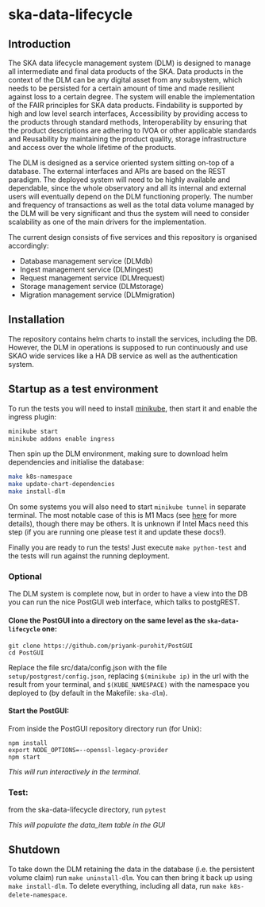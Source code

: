 # ska-data-lifecycle

## Introduction

The SKA data lifecycle management system (DLM) is designed to manage all intermediate and final data products of the SKA. Data products in the context of the DLM can be any digital asset from any subsystem, which needs to be persisted for a certain amount of time and made resilient against loss to a certain degree. The system will enable the implementation of the FAIR principles for SKA data products. Findability is supported by high and low level search interfaces, Accessibility by providing access to the products through standard methods, Interoperability by ensuring that the product descriptions are adhering to IVOA or other applicable standards and Reusability by maintaining the product quality, storage infrastructure and access over the whole lifetime of the products.

The DLM is designed as a service oriented system sitting on-top of a database. The external interfaces and APIs are based on the REST paradigm. The deployed system will need to be highly available and dependable, since the whole observatory and all its internal and external users will eventually depend on the DLM functioning properly. The number and frequency of transactions as well as the total data volume managed by the DLM will be very significant and thus the system will need to consider scalability as one of the main drivers for the implementation.

The current design consists of five services and this repository is organised accordingly:

- Database management service (DLMdb)
- Ingest management service (DLMingest)
- Request management service (DLMrequest)
- Storage management service (DLMstorage)
- Migration management service (DLMmigration)

## Installation
The repository contains helm charts to install the services, including the DB. However, the DLM in operations is supposed to run continuously and use SKAO wide services like a HA DB service as well as the authentication system.

## Startup as a test environment
To run the tests you will need to install [minikube](https://minikube.sigs.k8s.io/docs/), then start it and enable the ingress plugin:

``` bash
minikube start
minikube addons enable ingress
```

Then spin up the DLM environment, making sure to download helm dependencies and initialise the database:
``` bash
make k8s-namespace
make update-chart-dependencies
make install-dlm
```

On some systems you will also need to start `minikube tunnel` in separate terminal. The most notable case of this is M1 Macs (see [here](https://github.com/kubernetes/minikube/issues/13510) for more details), though there may be others. It is unknown if Intel Macs need this step (if you are running one please test it and update these docs!).

Finally you are ready to run the tests! Just execute `make python-test` and the tests will run against the running deployment.

### Optional
The DLM system is complete now, but in order to have a view into the DB you can run the nice PostGUI web interface, which talks to postgREST.

#### Clone the PostGUI into a directory on the same level as the `ska-data-lifecycle` one:
`git clone https://github.com/priyank-purohit/PostGUI`\
`cd PostGUI`

Replace the file src/data/config.json with the file `setup/postgrest/config.json`, replacing `$(minikube ip)` in the url with the result from your terminal, and `$(KUBE_NAMESPACE)` with the namespace you deployed to (by default in the Makefile: `ska-dlm`).

#### Start the PostGUI:
From inside the PostGUI repository directory run (for Unix):

`npm install`\
`export NODE_OPTIONS=--openssl-legacy-provider`\
`npm start`

_This will run interactively in the terminal._

### Test:

from the ska-data-lifecycle directory, run `pytest`

_This will populate the data_item table in the GUI_

## Shutdown
To take down the DLM retaining the data in the database (i.e. the persistent volume claim) run `make uninstall-dlm`. You can then bring it back up using `make install-dlm`. To delete everything, including all data, run `make k8s-delete-namespace`.